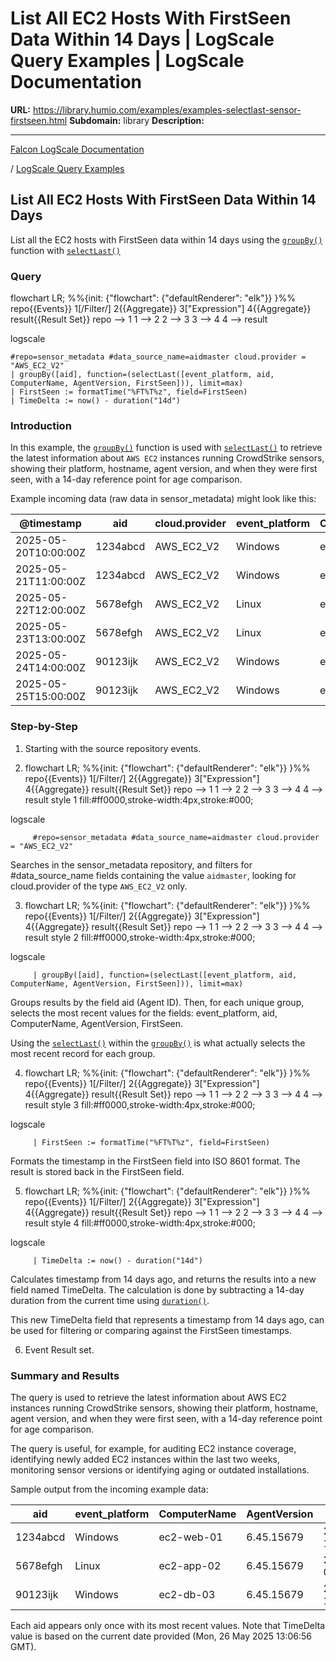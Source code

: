 # List All EC2 Hosts With FirstSeen Data Within 14 Days | LogScale Query Examples | LogScale Documentation

**URL:** https://library.humio.com/examples/examples-selectlast-sensor-firstseen.html
**Subdomain:** library
**Description:** 

---

[Falcon LogScale Documentation](https://library.humio.com)

/ [LogScale Query Examples](examples.html)

## List All EC2 Hosts With FirstSeen Data Within 14 Days

List all the EC2 hosts with FirstSeen data within 14 days using the [`groupBy()`](https://library.humio.com/data-analysis/functions-groupby.html) function with [`selectLast()`](https://library.humio.com/data-analysis/functions-selectlast.html)

### Query

flowchart LR; %%{init: {"flowchart": {"defaultRenderer": "elk"}} }%% repo{{Events}} 1[/Filter/] 2{{Aggregate}} 3["Expression"] 4{{Aggregate}} result{{Result Set}} repo --> 1 1 --> 2 2 --> 3 3 --> 4 4 --> result

logscale
    
    
    #repo=sensor_metadata #data_source_name=aidmaster cloud.provider = "AWS_EC2_V2"
    | groupBy([aid], function=(selectLast([event_platform, aid, ComputerName, AgentVersion, FirstSeen])), limit=max)
    | FirstSeen := formatTime("%FT%T%z", field=FirstSeen)
    | TimeDelta := now() - duration("14d")

### Introduction

In this example, the [`groupBy()`](https://library.humio.com/data-analysis/functions-groupby.html) function is used with [`selectLast()`](https://library.humio.com/data-analysis/functions-selectlast.html) to retrieve the latest information about `AWS EC2` instances running CrowdStrike sensors, showing their platform, hostname, agent version, and when they were first seen, with a 14-day reference point for age comparison. 

Example incoming data (raw data in sensor_metadata) might look like this: 

@timestamp| aid| cloud.provider| event_platform| ComputerName| AgentVersion| FirstSeen  
---|---|---|---|---|---|---  
2025-05-20T10:00:00Z| 1234abcd| AWS_EC2_V2| Windows| ec2-web-01| 6.45.15678| 2025-01-15T08:30:00Z  
2025-05-21T11:00:00Z| 1234abcd| AWS_EC2_V2| Windows| ec2-web-01| 6.45.15679| 2025-01-15T08:30:00Z  
2025-05-22T12:00:00Z| 5678efgh| AWS_EC2_V2| Linux| ec2-app-02| 6.45.15678| 2025-02-01T14:45:00Z  
2025-05-23T13:00:00Z| 5678efgh| AWS_EC2_V2| Linux| ec2-app-02| 6.45.15679| 2025-02-01T14:45:00Z  
2025-05-24T14:00:00Z| 90123ijk| AWS_EC2_V2| Windows| ec2-db-03| 6.45.15678| 2025-03-10T09:15:00Z  
2025-05-25T15:00:00Z| 90123ijk| AWS_EC2_V2| Windows| ec2-db-03| 6.45.15679| 2025-03-10T09:15:00Z  
  
### Step-by-Step

  1. Starting with the source repository events.

  2. flowchart LR; %%{init: {"flowchart": {"defaultRenderer": "elk"}} }%% repo{{Events}} 1[/Filter/] 2{{Aggregate}} 3["Expression"] 4{{Aggregate}} result{{Result Set}} repo --> 1 1 --> 2 2 --> 3 3 --> 4 4 --> result style 1 fill:#ff0000,stroke-width:4px,stroke:#000;

logscale
         
         #repo=sensor_metadata #data_source_name=aidmaster cloud.provider = "AWS_EC2_V2"

Searches in the sensor_metadata repository, and filters for #data_source_name fields containing the value `aidmaster`, looking for cloud.provider of the type `AWS_EC2_V2` only. 

  3. flowchart LR; %%{init: {"flowchart": {"defaultRenderer": "elk"}} }%% repo{{Events}} 1[/Filter/] 2{{Aggregate}} 3["Expression"] 4{{Aggregate}} result{{Result Set}} repo --> 1 1 --> 2 2 --> 3 3 --> 4 4 --> result style 2 fill:#ff0000,stroke-width:4px,stroke:#000;

logscale
         
         | groupBy([aid], function=(selectLast([event_platform, aid, ComputerName, AgentVersion, FirstSeen])), limit=max)

Groups results by the field aid (Agent ID). Then, for each unique group, selects the most recent values for the fields: event_platform, aid, ComputerName, AgentVersion, FirstSeen. 

Using the [`selectLast()`](https://library.humio.com/data-analysis/functions-selectlast.html) within the [`groupBy()`](https://library.humio.com/data-analysis/functions-groupby.html) is what actually selects the most recent record for each group. 

  4. flowchart LR; %%{init: {"flowchart": {"defaultRenderer": "elk"}} }%% repo{{Events}} 1[/Filter/] 2{{Aggregate}} 3["Expression"] 4{{Aggregate}} result{{Result Set}} repo --> 1 1 --> 2 2 --> 3 3 --> 4 4 --> result style 3 fill:#ff0000,stroke-width:4px,stroke:#000;

logscale
         
         | FirstSeen := formatTime("%FT%T%z", field=FirstSeen)

Formats the timestamp in the FirstSeen field into ISO 8601 format. The result is stored back in the FirstSeen field. 

  5. flowchart LR; %%{init: {"flowchart": {"defaultRenderer": "elk"}} }%% repo{{Events}} 1[/Filter/] 2{{Aggregate}} 3["Expression"] 4{{Aggregate}} result{{Result Set}} repo --> 1 1 --> 2 2 --> 3 3 --> 4 4 --> result style 4 fill:#ff0000,stroke-width:4px,stroke:#000;

logscale
         
         | TimeDelta := now() - duration("14d")

Calculates timestamp from 14 days ago, and returns the results into a new field named TimeDelta. The calculation is done by subtracting a 14-day duration from the current time using [`duration()`](https://library.humio.com/data-analysis/functions-duration.html). 

This new TimeDelta field that represents a timestamp from 14 days ago, can be used for filtering or comparing against the FirstSeen timestamps. 

  6. Event Result set.




### Summary and Results

The query is used to retrieve the latest information about AWS EC2 instances running CrowdStrike sensors, showing their platform, hostname, agent version, and when they were first seen, with a 14-day reference point for age comparison. 

The query is useful, for example, for auditing EC2 instance coverage, identifying newly added EC2 instances within the last two weeks, monitoring sensor versions or identifying aging or outdated installations. 

Sample output from the incoming example data: 

aid| event_platform| ComputerName| AgentVersion| FirstSeen| TimeDelta  
---|---|---|---|---|---  
1234abcd| Windows| ec2-web-01| 6.45.15679| 2025-01-15T08:30:00+0000| 2025-05-12T13:06:56+0000  
5678efgh| Linux| ec2-app-02| 6.45.15679| 2025-02-01T14:45:00+0000| 2025-05-12T13:06:56+0000  
90123ijk| Windows| ec2-db-03| 6.45.15679| 2025-03-10T09:15:00+0000| 2025-05-12T13:06:56+0000  
  
Each aid appears only once with its most recent values. Note that TimeDelta value is based on the current date provided (Mon, 26 May 2025 13:06:56 GMT).
